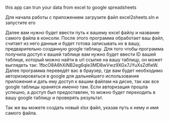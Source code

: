 this app can trun your data from excel to google spreadsheets

Для начала работы с приложением загрузите файл excel2sheets.sln и запустите его

Далее вам нужно будет ввести путь к вашему excel файлу и название самого файла в консоли. После этого программа обработает ваш файл, считает из него данные и будет готова записывать их в вашу, предварительно созданную google таблицу. Для того чтобы программа получила доступ к вашей таблице вам нужно будет ввести ID вашей таблице, который можно найти в url ссылке на вашу таблицу, он может выглядеть так: 1fbcO8A6hXiNB2eg6qle3MD8wVwz9XGx7JYuXsZdfieW. Далее программа переведёт вас в браузер, где вам будет необходимо авторизироваться в google для дальнейшего использования приложения и дать ему доступ к вашим файлам на диске, так как все google таблицы хранятся именно там. Если авторизация прошла успешно, а доступ был предоставлен, то можно будет переходить в вашу google таблицу и проверять результат.

Так же вы можете создать новый xlsx файл, указав путь к нему и имя самого файла.
